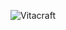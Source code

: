 ![Vitacraft](https://github.com/wequbles/Vitacraft/assets/120826725/bd0303fd-3793-4f57-874e-d2ba3f76d165)
